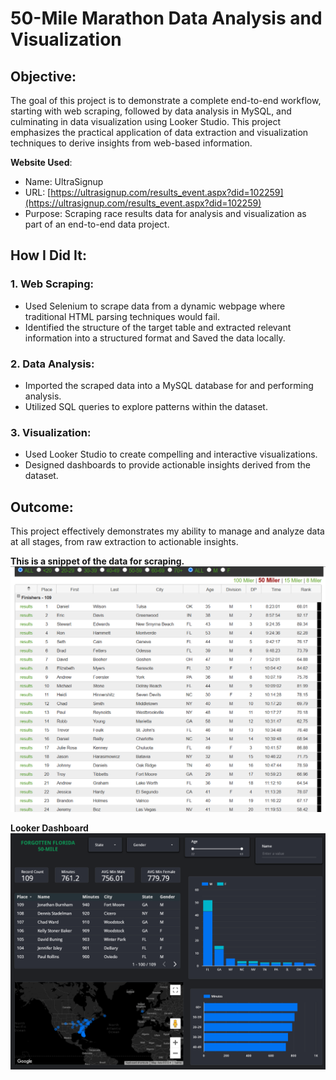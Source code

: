 # 50-Mile Marathon Data Analysis and Visualization

## Objective:
The goal of this project is to demonstrate a complete end-to-end workflow, starting with web scraping, followed by data analysis in MySQL, and culminating in data visualization using Looker Studio. This project emphasizes the practical application of data extraction and visualization techniques to derive insights from web-based information.

**Website Used**:  
- Name: UltraSignup  
- URL: [https://ultrasignup.com/results_event.aspx?did=102259](https://ultrasignup.com/results_event.aspx?did=102259)  
- Purpose: Scraping race results data for analysis and visualization as part of an end-to-end data project.


## How I Did It:
### 1. Web Scraping:
- Used Selenium to scrape data from a dynamic webpage where traditional HTML parsing techniques would fail.
- Identified the structure of the target table and extracted relevant information into a structured format and Saved the data locally.

### 2. Data Analysis:
- Imported the scraped data into a MySQL database for and performing analysis.
- Utilized SQL queries to explore patterns within the dataset.

### 3. Visualization:
- Used Looker Studio to create compelling and interactive visualizations.
- Designed dashboards to provide actionable insights derived from the dataset.

## Outcome:
This project effectively demonstrates my ability to manage and analyze data at all stages, from raw extraction to actionable insights.

**This is a snippet of the data for scraping.**
![image](table_Screenshot.png)

**Looker Dashboard**
![Race Dashboard](https://github.com/chiragkadam-07/My-Projects/blob/main/LOOKER/Race%20Analysis%20Dashboard.png)
